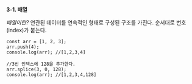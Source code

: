 **3-1. 배열**

_배열이란?_
연관된 데이터를 연속적인 형태로 구성된 구조를 가진다.
순서대로 번호(index)가 붙는다.

```
const arr = [1, 2, 3];
arr.push(4);
console.log(arr); //[1,2,3,4]

//3번 인덱스에 128을 추가한다.
arr.splice(3, 0, 128);
console.log(arr); //[1,2,3,4,128]
```
